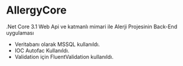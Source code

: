 # AllergyCore
.Net Core 3.1 Web Api ve katmanlı mimari ile Alerji Projesinin Back-End uygulaması

* Veritabanı olarak MSSQL kullanıldı. 
* IOC Autofac Kullanıldı.
* Validation için FluentValidation kullanıldı.


